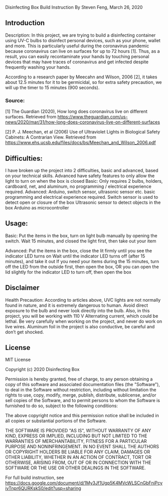 Disinfecting Box Build Instruction
By Steven Feng, March 26, 2020

## Introduction
Description:
In this project, we are trying to build a disinfecting container using UV-C bulbs to disinfect personal devices, such as your phone, wallet and more. This is particularly useful during the coronavirus pandemic because coronavirus can live on surfaces for up to 72 hours [1]. Thus, as a result, you can easily recontaminate your hands by touching personal devices that may have traces of coronavirus and get infected despite frequently washing your hands. 

According to a research paper by Meecahn and Wilson, 2006 [2], it takes about 12.5 minutes for it to be germicidal, so for extra safety precaution, we will up the timer to 15 minutes (900 seconds). 

### Source:
[1] The Guardian (2020), How long does coronavirus live on different surfaces. Retrieved from  https://www.theguardian.com/us-news/2020/mar/31/how-long-does-coronavirus-live-on-different-surfaces 

[2] P. J. Meechan, et al (2006) Use of Ultraviolet Lights in Biological Safety Cabinets: A Contrarian View.  Retrieved from https://www.ehs.ucsb.edu/files/docs/bs/Meechan_and_Wilson_2006.pdf


## Difficulties:
I have broken up the project into 2 difficulties, basic and advanced, based on your technical skills. Advanced have safety features to only allow the light to turn on when the box is closed
Basic: Only requires 2 bulbs, holders, cardboard, net, and aluminum, no programming / electrical experience required.
Advanced: Arduino, switch sensor, ultrasonic sensor etc. basic programming and electrical experience required. 
Switch sensor is used to detect open or closure of the box
Ultrasonic sensor to detect objects in the box
Arduino as microcontroller




## Usage:
Basic:
Put the items in the box, turn on light bulb manually by opening the switch.
Wait 15 minutes, and closed the light first, then take out your item

Advanced:
Put the items in the box, close the lit firmly until you see the indicator LED turns on
Wait until the indicator LED turns off (after 15 minutes), and take it out
If you need your items during the 15 minutes, turn off the LED from the outside first, then open the box, OR you can open the lid slightly for the indicator LED to turn off, then open the box

## Disclaimer 
Health Precaution:
According to articles above, UVC lights are not normally found in nature, and it is extremely dangerous to human. Avoid direct exposure to the bulb and never look directly into the bulb.
Also, in this project, you will be working with 110 V Alternating current, which could be lethal. Be very carefully when working on the project, and never do work on live wires. Aluminum foil in the project is also conductive, be careful and don’t get shocked.


## License
MIT License

Copyright (c) 2020 Disinfecting Box

Permission is hereby granted, free of charge, to any person obtaining a copy
of this software and associated documentation files (the "Software"), to deal
in the Software without restriction, including without limitation the rights
to use, copy, modify, merge, publish, distribute, sublicense, and/or sell
copies of the Software, and to permit persons to whom the Software is
furnished to do so, subject to the following conditions:

The above copyright notice and this permission notice shall be included in all
copies or substantial portions of the Software.

THE SOFTWARE IS PROVIDED "AS IS", WITHOUT WARRANTY OF ANY KIND, EXPRESS OR
IMPLIED, INCLUDING BUT NOT LIMITED TO THE WARRANTIES OF MERCHANTABILITY,
FITNESS FOR A PARTICULAR PURPOSE AND NONINFRINGEMENT. IN NO EVENT SHALL THE
AUTHORS OR COPYRIGHT HOLDERS BE LIABLE FOR ANY CLAIM, DAMAGES OR OTHER
LIABILITY, WHETHER IN AN ACTION OF CONTRACT, TORT OR OTHERWISE, ARISING FROM,
OUT OF OR IN CONNECTION WITH THE SOFTWARE OR THE USE OR OTHER DEALINGS IN THE
SOFTWARE.

For full build instruction, see https://docs.google.com/document/d/1My3Jf1Ugp5K4MVcWLSCnGbFniPcyivTnpr6QURKskS0/edit?usp=sharing

